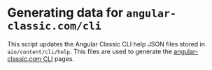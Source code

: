 # Generating data for `angular-classic.com/cli`

This script updates the Angular Classic CLI help JSON files stored in `aio/content/cli/help`. This files are used to generate the [angular-classic.com CLI](https://angular-classic.com/cli) pages.
